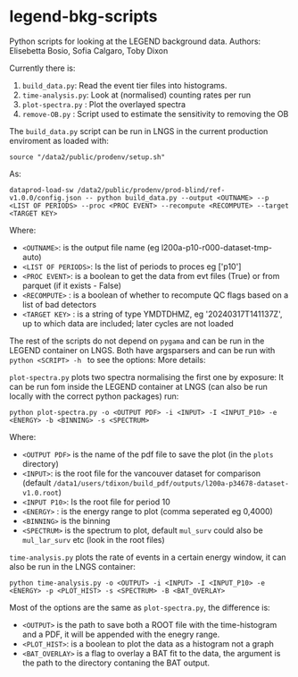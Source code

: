 # legend-bkg-scripts
Python scripts for looking at the LEGEND background data.
Authors:
Elisebetta Bosio, Sofia Calgaro, Toby Dixon

Currently there is:

1. `build_data.py`:     Read the event tier files into histograms.
2. `time-analysis.py`:  Look at (normalised) counting rates per run
3. `plot-spectra.py` :  Plot the overlayed spectra
4. `remove-OB.py` :     Script used to estimate the sensitivity to removing the OB

The `build_data.py` script can be run in LNGS in the current production enviroment as loaded with:

    source "/data2/public/prodenv/setup.sh"

As:

    dataprod-load-sw /data2/public/prodenv/prod-blind/ref-v1.0.0/config.json -- python build_data.py --output <OUTNAME> --p <LIST OF PERIODS> --proc <PROC EVENT> --recompute <RECOMPUTE> --target <TARGET KEY>

Where:
* `<OUTNAME>`: is the output file name (eg l200a-p10-r000-dataset-tmp-auto)
* `<LIST OF PERIODS>`: Is the list of periods to proces eg ['p10']
* `<PROC EVENT>`: is a boolean to get the data from evt files (True) or from parquet (if it exists - False)
* `<RECOMPUTE>` : is a boolean of whether to recompute QC flags based on a list of bad detectors
* `<TARGET KEY>` : is a string of type YMDTDHMZ, eg '20240317T141137Z', up to which data are included; later cycles are not loaded

The rest of the scripts do not depend on `pygama` and can be run in the LEGEND container on LNGS.
Both have argsparsers and can be run with `python <SCRIPT> -h ` to see the options:
More details:

`plot-spectra.py` plots two spectra normalising the first one by exposure:
It can be run fom inside the LEGEND container at LNGS (can also be run locally with the correct python packages) run:

    python plot-spectra.py -o <OUTPUT PDF> -i <INPUT> -I <INPUT_P10> -e <ENERGY> -b <BINNING> -s <SPECTRUM>

Where:
* `<OUTPUT PDF>` is the name of the pdf file to save the plot (in the `plots` directory)
* `<INPUT>`: is the root file for the vancouver dataset for comparison (default `/data1/users/tdixon/build_pdf/outputs/l200a-p34678-dataset-v1.0.root`)
* `<INPUT P10>`: Is the root file for period 10
* `<ENERGY>` : is the energy range to plot (comma seperated eg 0,4000)
* `<BINNING>` is the binning
* `<SPECTRUM>` is the spectrum to plot, default `mul_surv` could also be `mul_lar_surv` etc (look in the root files)

`time-analysis.py` plots the rate of events in a certain energy window, it can also be run in the LNGS container:

    python time-analysis.py -o <OUTPUT> -i <INPUT> -I <INPUT_P10> -e <ENERGY> -p <PLOT_HIST> -s <SPECTRUM> -B <BAT_OVERLAY>

Most of the options are the same as `plot-spectra.py`, the difference is:
* `<OUTPUT>` is the path to save both a ROOT file with the time-histogram and a PDF, it will be appended with the enegry range.
* `<PLOT_HIST>`: is a boolean to plot the data as a histogram not a graph
* `<BAT_OVERLAY>` is a flag to overlay a BAT fit to the data, the argument is the path to the directory contaning the BAT output.
